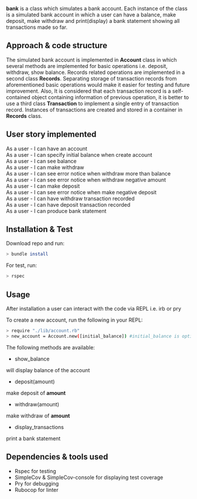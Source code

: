 __bank__ is a class which simulates a bank account. Each instance of the class is a simulated bank account in which a user can have a balance, make deposit, make withdraw and print(display) a bank statement showing all transactions made so far.

## Approach & code structure

The simulated bank account is implemented in __Account__ class in which several methods are implemented for basic operations i.e. deposit, withdraw, show balance. Records related operations are implemented in a second class __Records__. Separating storage of transaction records from aforementioned basic operations would make it easier for testing and future improvement. Also, It is considered that each transaction record is a self-contained object containing information of previous operation, it is better to use a third class __Transaction__ to implement a single entry of transaction record. Instances of transactions are created and stored in a container in __Records__ class.

## User story implemented

As a user - I can have an account  
As a user - I can specify initial balance when create account  
As a user - I can see balance  
As a user - I can make withdraw  
As a user - I can see error notice when withdraw more than balance  
As a user - I can see error notice when withdraw negative amount  
As a user - I can make deposit  
As a user - I can see error notice when make negative deposit  
As a user - I can have withdraw transaction recorded  
As a user - I can have deposit transaction recorded  
As a user - I can produce bank statement

## Installation & Test

Download repo and run:
```bash
> bundle install
```
For test, run:
```bash
> rspec
```
## Usage

After installation a user can interact with the code via REPL i.e. irb or pry

To create a new account, run the following in your REPL:
```bash
> require "./lib/account.rb"
> new_account = Account.new([initial_balance]) #initial_balance is optional and is zero by default
```
The following methods are available:

- show_balance

will display balance of the account

- deposit(amount)

make deposit of __amount__

- withdraw(amount)

make withdraw of __amount__

- display_transactions

print a bank statement

## Dependencies & tools used

- Rspec for testing
- SimpleCov & SimpleCov-console for displaying test coverage
- Pry for debugging
- Rubocop for linter

